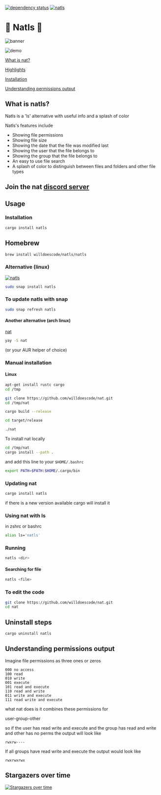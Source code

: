 [![dependency status](https://deps.rs/crate/natls/2.1.9/status.svg)](https://deps.rs/crate/natls/2.1.9) [![natls](https://snapcraft.io/natls/badge.svg)](https://snapcraft.io/natls)

# 🎨 Natls 🎨

![banner](assets/natbanner.png)

![demo](assets/natdemo.png)


[What is nat?](https://github.com/willdoescode/nat#what-is-nat)

[Highlights](https://github.com/willdoescode/nat#highlights)

[Installation](https://github.com/willdoescode/nat#installation)

[Understanding permissions output](https://github.com/willdoescode/nat#understanding-permissions-output)

## What is natls?

Natls is a 'ls' alternative with useful info and a splash of color

Natls's features include

- Showing file permissions
- Showing file size
- Showing the date that the file was modified last
- Showing the user that the file belongs to 
- Showing the group that the file belongs to
- An easy to use file search
- A splash of color to distinguish between files and folders and other file types

## Join the nat [discord server](https://discord.gg/2Fn8veP)

## Usage

### Installation 

```bash
cargo install natls
```
## Homebrew

```bash
brew install willdoescode/natls/natls
```

### Alternative (linux)

[![natls](https://snapcraft.io/natls/trending.svg?name=0)](https://snapcraft.io/natls)

```bash
sudo snap install natls
```

### To update natls with snap

```bash
sudo snap refresh natls
``` 
#### Another alternative (arch linux)
[nat](https://aur.archlinux.org/packages/nat/)
```bash
yay -S nat
```
(or your AUR helper of choice)
### Manual installation

#### Linux

```bash
apt-get install rustc cargo
cd /tmp

git clone https://github.com/willdoescode/nat.git
cd /tmp/nat

cargo build --release

cd target/release

./nat
```

To install nat locally
```bash
cd /tmp/nat
cargo install --path .
```
and add this line to your `$HOME/.bashrc`

```bash
export PATH=$PATH:$HOME/.cargo/bin
```

### Updating nat
```bash
cargo install natls
```
if there is a new version available cargo will install it

### Using nat with ls

in zshrc or bashrc
```bash
alias ls='natls'
```

### Running

```bash
natls <dir>
```

#### Searching for file

```bash
natls <file>
```

### To edit the code

```bash
git clone https://github.com/willdoescode/nat.git
cd nat
```

## Uninstall steps

```bash
cargo uninstall natls
```

## Understanding permissions output

Imagine file permissions as three ones or zeros

```
000 no access
100 read
010 write
001 execute
101 read and execute
110 read and write
011 write and execute
111 read write and execute
```

what nat does is it combines these permissions for

user-group-other

so if the user has read write and execute and the group has read and write and other has no perms the output will look like

```
rwxrw----
```

If all groups have read write and execute the output would look like

```
rwxrwxrwx
```

## Stargazers over time

[![Stargazers over time](https://starchart.cc/willdoescode/nat.svg)](https://starchart.cc/willdoescode/nat)
